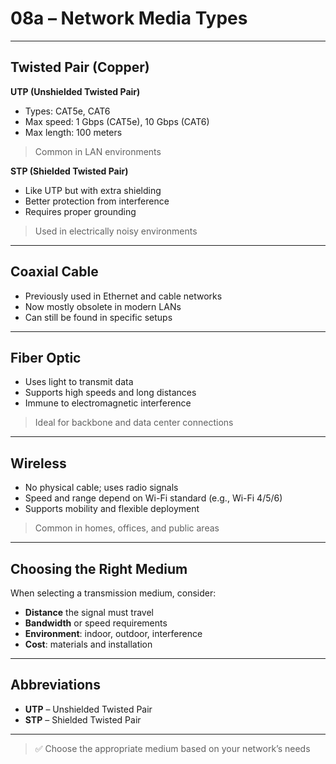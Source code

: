 # 08a – Network Media Types

---

## Twisted Pair (Copper)

**UTP (Unshielded Twisted Pair)**
- Types: CAT5e, CAT6
- Max speed: 1 Gbps (CAT5e), 10 Gbps (CAT6)
- Max length: 100 meters
> Common in LAN environments

**STP (Shielded Twisted Pair)**
- Like UTP but with extra shielding
- Better protection from interference
- Requires proper grounding
> Used in electrically noisy environments

---

## Coaxial Cable

- Previously used in Ethernet and cable networks
- Now mostly obsolete in modern LANs
- Can still be found in specific setups

---

## Fiber Optic

- Uses light to transmit data
- Supports high speeds and long distances
- Immune to electromagnetic interference
> Ideal for backbone and data center connections

---

## Wireless

- No physical cable; uses radio signals
- Speed and range depend on Wi-Fi standard (e.g., Wi-Fi 4/5/6)
- Supports mobility and flexible deployment
> Common in homes, offices, and public areas

---

## Choosing the Right Medium

When selecting a transmission medium, consider:

- **Distance** the signal must travel
- **Bandwidth** or speed requirements
- **Environment**: indoor, outdoor, interference
- **Cost**: materials and installation

---

## Abbreviations

- **UTP** – Unshielded Twisted Pair
- **STP** – Shielded Twisted Pair

---

> ✅ Choose the appropriate medium based on your network’s needs
